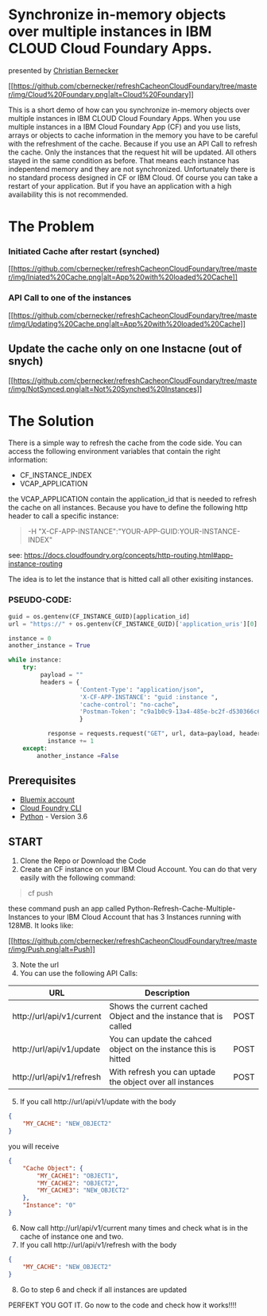 # Synchronize in-memory objects over multiple instances in IBM CLOUD Cloud Foundary Apps.

 presented by [Christian Bernecker](https://www.linkedin.com/in/bernecker-christian-ba5ab4170/)

[[https://github.com/cbernecker/refreshCacheonCloudFoundary/tree/master/img/Cloud%20Foundary.png|alt=Cloud%20Foundary]]

This is a short demo of how can you synchronize in-memory objects over multiple instances in IBM CLOUD Cloud Foundary Apps. When you use multiple instances in a IBM Cloud Foundary App (CF) and you use lists, arrays or objects to cache information in the memory you have to be careful with the refreshment of the cache. Because if you use an API Call to refresh the cache. Only the instances that the request hit will be updated. All others stayed in the same condition as before. That means each instance has indepentend memory and they are not synchronized. Unfortunately there is no standard process designed in CF or IBM Cloud. Of course you can take a restart of your application. But if you have an application with a high availability this is not recommended.

# The Problem

### Initiated Cache after restart (synched)
[[https://github.com/cbernecker/refreshCacheonCloudFoundary/tree/master/img/Iniated%20Cache.png|alt=App%20with%20loaded%20Cache]]

### API Call to one of the instances 
[[https://github.com/cbernecker/refreshCacheonCloudFoundary/tree/master/img/Updating%20Cache.png|alt=App%20with%20loaded%20Cache]]

## Update the cache only on one Instacne (out of snych)
[[https://github.com/cbernecker/refreshCacheonCloudFoundary/tree/master/img/NotSynced.png|alt=Not%20Synched%20Instances]]


# The Solution

There is a simple way to refresh the cache from the code side. You can access the following environment variables that contain the right information:

* CF_INSTANCE_INDEX
* VCAP_APPLICATION

the VCAP_APPLICATION contain the application_id that is needed to refresh the cache on all instances. Because you have to define the following http header to call a specific instance:

> -H "X-CF-APP-INSTANCE":"YOUR-APP-GUID:YOUR-INSTANCE-INDEX"

see: https://docs.cloudfoundry.org/concepts/http-routing.html#app-instance-routing

The idea is to let the instance that is hitted call all other exisiting instances. 

### PSEUDO-CODE:

```Python
guid = os.gentenv(CF_INSTANCE_GUID)[application_id]
url = "https://" + os.gentenv(CF_INSTANCE_GUID)['application_uris'][0] + "/api/v1/refresh"

instance = 0
another_instance = True

while instance:
    try:
         payload = ""
         headers = {
                    'Content-Type': "application/json",
                    'X-CF-APP-INSTANCE': "guid :instance ",
                    'cache-control': "no-cache",
                    'Postman-Token': "c9a1b0c9-13a4-485e-bc2f-d530366c64dd"
                    }

           response = requests.request("GET", url, data=payload, headers=headers)
           instance += 1
    except:
        another_instance =False
```

## Prerequisites

* [Bluemix account](https://console.ng.bluemix.net/registration/)
* [Cloud Foundry CLI](https://github.com/cloudfoundry/cli#downloads)
* [Python](https://www.python.org/downloads/) - Version 3.6

## START

1. Clone the Repo or Download the Code
2. Create an CF instance on your IBM Cloud Account. You can do that very easily with the following command: 

> cf push 

these command push an app called Python-Refresh-Cache-Multiple-Instances to your IBM Cloud Account that has 3 Instances running with 128MB. It looks like:

[[https://github.com/cbernecker/refreshCacheonCloudFoundary/tree/master/img/Push.png|alt=Push]]

3. Note the url
4. You can use the following API Calls:

|URL                         | Description                                                      |      |
|----------------------------|------------------------------------------------------------------|------|
| http://url/api/v1/current  | Shows the current cached Object and the instance that is called  | POST |
| http://url/api/v1/update   | You can update the cahced object on the instance this is hitted  | POST |
| http://url/api/v1/refresh  | With refresh you can uptade the object over all instances        | POST |

5. If you call http://url/api/v1/update with the body 

```JSON 
{
    "MY_CACHE": "NEW_OBJECT2"
}
```

you will receive
```JSON 
{
    "Cache Object": {
        "MY_CACHE1": "OBJECT1",
        "MY_CACHE2": "OBJECT2",
        "MY_CACHE3": "NEW_OBJECT2"
    },
    "Instance": "0"
}
```

6. Now call http://url/api/v1/current many times and check what is in the cache of instance one and two.
7. If you call http://url/api/v1/refresh with the body 

```JSON 
{
    "MY_CACHE": "NEW_OBJECT2"
}
```
8. Go to step 6 and check if all instances are updated 


PERFEKT YOU GOT IT. Go now to the code and check how it works!!!!



